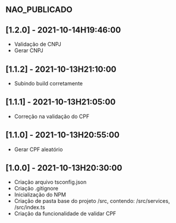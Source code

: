 ## NAO_PUBLICADO


## [1.2.0] - 2021-10-14H19:46:00

* Validação de CNPJ
* Gerar CNPJ

## [1.1.2] - 2021-10-13H21:10:00

* Subindo build corretamente 

## [1.1.1] - 2021-10-13H21:05:00

* Correção na validação do CPF

## [1.1.0] - 2021-10-13H20:55:00

* Gerar CPF aleatório

## [1.0.0] - 2021-10-13H20:30:00

* Criação arquivo tsconfig.json
* Criação .gitignore
* Inicialização do NPM
* Criação de pasta base do projeto /src, contendo: /src/services, /src/index.ts
* Criação da funcionalidade de validar CPF
